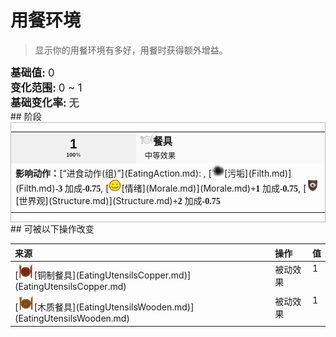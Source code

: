 # 用餐环境  
> 显示你的用餐环境有多好，用餐时获得额外增益。  
  
<div style="font-size:1.2em"><b>基础值: </b> 0 </div>  
<div style="font-size:1.2em"><b>变化范围: </b> 0 ~ 1 </div>  
<div style="font-size:1.2em"><b>基础变化率: </b> 无 </div>  
## 阶段  
<div  style="border:1px solid #BBB"><table><tr style="height:2em;"><td style="background-color:#F0F0F0;text-align:center;width:180px;font-size:1.4em;font-weight:bold;vertical-align:middle;"><div>1<div><div style="font-size:0.4em">100%</div></td><td colspan=2 style="font-size:1.1em;vertical-align:middle;background-color:#F9F9F9;"><div><b><div style="width:20px;display:inline-block;text-align:center"><img decoding="async" src="../wiki/Sprite/Appetite.png" href="a.md" style="max-width:20px;max-height:20px;"></div>餐具</b></div><div style="font-size:0.8em;padding-top:4px;">&nbsp;&nbsp;中等效果</div></td></tr><tr><td colspan=2><b>影响动作：</b>[“进食动作(组)”](EatingAction.md): , [<div style="width:20px;display:inline-block;text-align:center"><img decoding="async" src="../wiki/Sprite/Dirt3.png" href="a.md" style="max-width:20px;max-height:20px;"></div>[污垢](Filth.md)](Filth.md)<span style="font-family:ui-monospace"><b>-3</b></span> 加成<span style="font-family:ui-monospace"><b>-0.75</b></span>, [<div style="width:20px;display:inline-block;text-align:center"><img decoding="async" src="../wiki/Sprite/Content.png" href="a.md" style="max-width:20px;max-height:20px;"></div>[情绪](Morale.md)](Morale.md)<span style="font-family:ui-monospace"><b>+1</b></span> 加成<span style="font-family:ui-monospace"><b>-0.75</b></span>, [<div style="width:20px;display:inline-block;text-align:center"><img decoding="async" src="../wiki/Sprite/Structure.png" href="a.md" style="max-width:20px;max-height:20px;"></div>[世界观](Structure.md)](Structure.md)<span style="font-family:ui-monospace"><b>+2</b></span> 加成<span style="font-family:ui-monospace"><b>-0.75</b></span></td></tr><tr><td colspan=2></td></tr></table></div>  
## 可被以下操作改变  
<style>
        .table6206 th,td{
            text-align:left;
            vertical-align:top;
        }
        </style><table class="table table-bordered table6206" data-toggle="table"  ><thead style=""><tr ><th  style=""  >来源</th><th  style=""  >操作</th><th  style=""  data-sortable="true"  >值</th></tr></thead><tr ><td  style=""  >[<div style="width:25px;display:inline-block;text-align:center"><img decoding="async" src="../wiki/Sprite/EatingUtensilsCopper.png" href="a.md" style="max-width:25px;max-height:25px;"></div>[铜制餐具](EatingUtensilsCopper.md)](EatingUtensilsCopper.md)</td><td  style=""  >被动效果</td><td  style=""  >1</td></tr><tr ><td  style=""  >[<div style="width:25px;display:inline-block;text-align:center"><img decoding="async" src="../wiki/Sprite/EatingUtensilsWood.png" href="a.md" style="max-width:25px;max-height:25px;"></div>[木质餐具](EatingUtensilsWooden.md)](EatingUtensilsWooden.md)</td><td  style=""  >被动效果</td><td  style=""  >1</td></tr></tbody></table>  
  


<script>document.title="用餐环境 - 卡牌生存百科 Card Survival Wiki";</script>